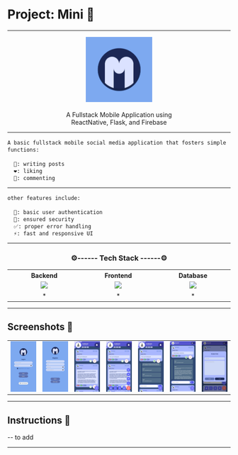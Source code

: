 # Project: Mini 📱

---

<p align="center">
    <img src="screenshots/logo.jpg" width="150"/><br><br>
    A Fullstack Mobile Application using <br>
    ReactNative, Flask, and Firebase
</p>

---

    A basic fullstack mobile social media application that fosters simple functions: 
    
      📝: writing posts
      ❤️: liking
      💬: commenting
    
---

    other features include:
    
      👤: basic user authentication
      🔐: ensured security
      ✅: proper error handling
      ⚡: fast and responsive UI

---

<h3 align="center">⚙️------ Tech Stack ------⚙️</h3>
<table align="center">
  <th align="center" width="300"> Backend </th>
  <th align="center" width="300"> Frontend </th>
  <th align="center" width="300"> Database </th>
<tr align="center">
    <td width="300">
        <img src="https://img.shields.io/badge/Flask-000000?style=for-the-badge&logo=flask&logoColor=white" height="80"/>
    </td>
    <td width="300"> 
        <img src="https://img.shields.io/badge/React-20232A?style=for-the-badge&logo=react&logoColor=61DAFB" height="80"/>
    </td>
    <td width="300"> 
        <img src="https://img.shields.io/badge/Firebase-FFCA28?style=for-the-badge&logo=firebase&logoColor=white" height="80"/>
     </td>
  </tr>
    <tr align="center">
    <td width="300"> * </td>
    <td width="300"> * </td>
    <td width="300"> * </td>
  </tr>
</table>

---

## Screenshots 📱

<table>
    <tr>
        <td>
            <img src="screenshots/login.jpg" width="300"/>
        </td>
        <td>
            <img src="screenshots/register.jpg" width="300"/>
        </td>
        <td>
            <img src="screenshots/homepage.jpg" width="300"/>
        </td>
        <td>
            <img src="screenshots/FAB.jpg" width="300"/>
        </td>
        <td>
            <img src="screenshots/comment.jpg" width="300"/>
        </td>
        <td>
            <img src="screenshots/comment2.jpg" width="300"/>
        </td>
        <td>
            <img src="screenshots/createpost.jpg" width="300"/>
        </td>
    </tr>
</table>

---

## Instructions 📜

-- to add

---
